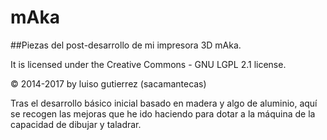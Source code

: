 # mAka
##Piezas del post-desarrollo de mi impresora 3D mAka.

It is licensed under the Creative Commons - GNU LGPL 2.1 license.

© 2014-2017 by luiso gutierrez (sacamantecas)


Tras el desarrollo básico inicial basado en madera y algo de aluminio, aquí se recogen las mejoras que he ido haciendo para dotar a la máquina de la capacidad de dibujar y taladrar.
